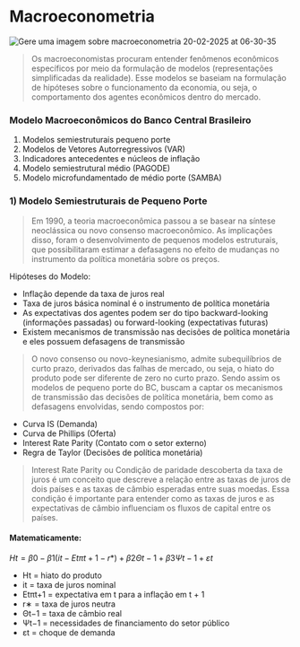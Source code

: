# Macroeconometria

![Gere uma imagem sobre macroeconometria 20-02-2025 at 06-30-35](https://github.com/user-attachments/assets/99ef8ada-2357-47c9-a2c3-0cf2e57d471a)

> Os macroeconomistas procuram entender fenômenos econômicos específicos por meio da formulação de modelos (representações
simplificadas da realidade). Esse modelos se baseiam na formulação de hipóteses sobre o funcionamento da economia, ou seja,
o comportamento dos agentes econômicos dentro do mercado.

### Modelo Macroeconômicos do Banco Central Brasileiro 

1. Modelos semiestruturais pequeno porte
2. Modelos de Vetores Autorregressivos (VAR)
3. Indicadores antecedentes e núcleos de inflação
6. Modelo semiestrutural médio (PAGODE)
7. Modelo microfundamentado de médio porte (SAMBA)

### 1) Modelo Semiestruturais de Pequeno Porte

> Em 1990, a teoria macroeconômica passou a se basear na síntese neoclássica ou novo consenso macroeconômico. As
implicações disso, foram o desenvolvimento de pequenos modelos estruturais, que possibilitaram estimar a defasagens no efeito de mudanças no instrumento da política monetária sobre os preços.

Hipóteses do Modelo: 
- Inflação depende da taxa de juros real
- Taxa de juros básica nominal é o instrumento de política monetária
- As expectativas dos agentes podem ser do tipo backward-looking (informações passadas) ou forward-looking (expectativas futuras)
- Existem mecanismos de transmissão nas decisões de política monetária e eles possuem defasagens de transmissão 

> O novo consenso ou novo-keynesianismo, admite subequilíbrios de curto prazo, derivados das falhas de mercado, ou seja, o hiato do produto pode ser diferente de zero no curto prazo. Sendo assim os modelos de pequeno porte do BC, buscam a captar os mecanismos de transmissão das decisões de política monetária, bem como as defasagens envolvidas, sendo compostos por:

- Curva IS (Demanda)
- Curva de Phillips (Oferta)
- Interest Rate Parity (Contato com o setor externo)
- Regra de Taylor (Decisões de política monetária)

> Interest Rate Parity ou Condição de paridade descoberta da taxa de juros é um conceito que descreve a relação entre as taxas de juros de dois países e as taxas de câmbio esperadas entre suas moedas. Essa condição é importante para entender como as taxas de juros e as expectativas de câmbio influenciam os fluxos de capital entre os países.

#### Matematicamente: 
$Ht = \beta0 - \beta1(it - Etπt+1 - r*) + β2Θt−1 + β3Ψt−1 + εt$

- Ht =  hiato do produto
- it = taxa de juros nominal
- Etπt+1 = expectativa em t para a inflação em t + 1
- r∗ = taxa de juros neutra
- Θt−1 = taxa de câmbio real
- Ψt−1 = necessidades de financiamento do setor público
- εt = choque de demanda
